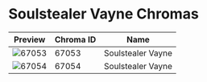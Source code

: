 # Soulstealer Vayne Chromas

| Preview | Chroma ID | Name |
|---------|-----------|------|
| ![67053](https://raw.communitydragon.org/latest/plugins/rcp-be-lol-game-data/global/default/v1/champion-chroma-images/67/67053.png) | 67053 | Soulstealer Vayne |
| ![67054](https://raw.communitydragon.org/latest/plugins/rcp-be-lol-game-data/global/default/v1/champion-chroma-images/67/67054.png) | 67054 | Soulstealer Vayne |